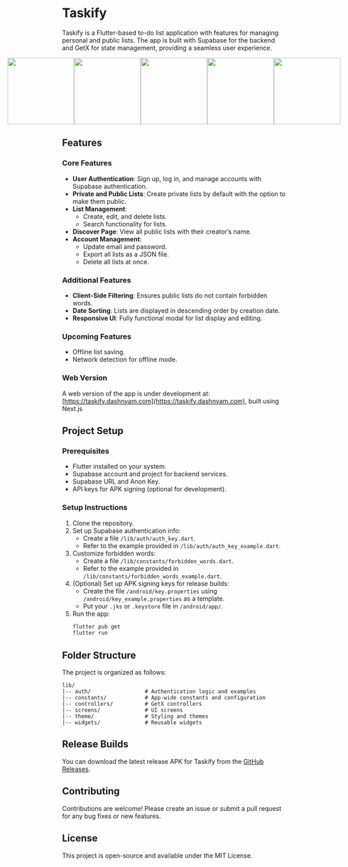 # Taskify 

Taskify is a Flutter-based to-do list application with features for managing personal and public lists. The app is built with Supabase for the backend and GetX for state management, providing a seamless user experience.

<div style="display:flex;justify-content:center;flex-direction: row;flex-wrap: nowrap;">
  <img src="https://dl.dashnyam.com/taskify_ss/1.webp" width="150" />
  <img src="https://dl.dashnyam.com/taskify_ss/2.webp" width="150" />
  <img src="https://dl.dashnyam.com/taskify_ss/3.webp" width="150" />
  <img src="https://dl.dashnyam.com/taskify_ss/4.webp" width="150" />
  <img src="https://dl.dashnyam.com/taskify_ss/5.webp" width="150" />
</div>

## Features

### Core Features
- **User Authentication**: Sign up, log in, and manage accounts with Supabase authentication.
- **Private and Public Lists**: Create private lists by default with the option to make them public.
- **List Management**:
  - Create, edit, and delete lists.
  - Search functionality for lists.
- **Discover Page**: View all public lists with their creator’s name.
- **Account Management**:
  - Update email and password.
  - Export all lists as a JSON file.
  - Delete all lists at once.

### Additional Features
- **Client-Side Filtering**: Ensures public lists do not contain forbidden words.
- **Date Sorting**: Lists are displayed in descending order by creation date.
- **Responsive UI**: Fully functional modal for list display and editing.

### Upcoming Features
- Offline list saving.
- Network detection for offline mode.

### Web Version
A web version of the app is under development at: [https://taskify.dashnyam.com](https://taskify.dashnyam.com), built using Next.js

## Project Setup

### Prerequisites
- Flutter installed on your system.
- Supabase account and project for backend services.
- Supabase URL and Anon Key.
- API keys for APK signing (optional for development).

### Setup Instructions
1. Clone the repository.
2. Set up Supabase authentication info:
   - Create a file `/lib/auth/auth_key.dart`.
   - Refer to the example provided in `/lib/auth/auth_key_example.dart`.
3. Customize forbidden words:
   - Create a file `/lib/constants/forbidden_words.dart`.
   - Refer to the example provided in `/lib/constants/forbidden_words_example.dart`.
4. (Optional) Set up APK signing keys for release builds:
   - Create the file `/android/key.properties` using `/android/key_example.properties` as a template.
   - Put your `.jks` or `.keystore` file in `/android/app/`.
5. Run the app:
   ```bash
   flutter pub get
   flutter run
   ```

## Folder Structure
The project is organized as follows:

```
lib/
|-- auth/                 # Authentication logic and examples
|-- constants/            # App-wide constants and configuration
|-- controllers/          # GetX controllers
|-- screens/              # UI screens
|-- theme/                # Styling and themes
|-- widgets/              # Reusable widgets
```

## Release Builds
You can download the latest release APK for Taskify from the [GitHub Releases](https://github.com/taskify/releases).

## Contributing
Contributions are welcome! Please create an issue or submit a pull request for any bug fixes or new features.

## License
This project is open-source and available under the MIT License.
